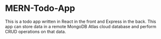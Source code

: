 # MERN-Todo-App
This is a todo app written in React in the front and Express in the back. 
This app can store data in a remote MongoDB Atlas cloud database and perform CRUD operations on that data. 
